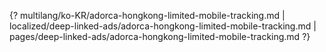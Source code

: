 {? multilang/ko-KR/adorca-hongkong-limited-mobile-tracking.md | localized/deep-linked-ads/adorca-hongkong-limited-mobile-tracking.md | pages/deep-linked-ads/adorca-hongkong-limited-mobile-tracking.md ?}
